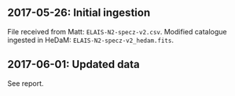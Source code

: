 ## 2017-05-26: Initial ingestion

File received from Matt: `ELAIS-N2-specz-v2.csv`.
Modified catalogue ingested in HeDaM: `ELAIS-N2-specz-v2_hedam.fits`.

## 2017-06-01: Updated data

See report.
